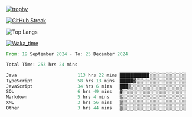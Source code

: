 <!--
**ren-joey/ren-joey** is a ✨ _special_ ✨ repository because its `README.md` (this file) appears on your GitHub profile.

Here are some ideas to get you started:

- 🔭 I’m currently working on ...
- 🌱 I’m currently learning ...
- 👯 I’m looking to collaborate on ...
- 🤔 I’m looking for help with ...
- 💬 Ask me about ...
- 📫 How to reach me: ...
- 😄 Pronouns: ...
- ⚡ Fun fact: ...
-->

[![trophy](https://github-profile-trophy.vercel.app/?username=ren-joey&theme=darkhub&column=5)](https://github.com/ren-joey)

[![GitHub Streak](https://streak-stats.demolab.com/?user=ren-joey&theme=dark)](https://github.com/ren-joey)

![Top Langs](https://github-readme-stats.vercel.app/api/top-langs?username=ren-joey&show_icons=true&layout=compact&locale=en&hide=html,CSS,scss,Pug,Twig&theme=dark)

[![Waka_time](https://github-readme-stats.vercel.app/api/wakatime?username=joeyren&theme=dark)](https://github.com/ren-joey)

<!--START_SECTION:waka-->

```rust
From: 19 September 2024 - To: 25 December 2024

Total Time: 253 hrs 24 mins

Java                       113 hrs 22 mins ███████████░░░░░░░░░░░░░░   44.09 %
TypeScript                 58 hrs 13 mins  █████▓░░░░░░░░░░░░░░░░░░░   22.64 %
JavaScript                 34 hrs 6 mins   ███▒░░░░░░░░░░░░░░░░░░░░░   13.26 %
SQL                        6 hrs 49 mins   ▓░░░░░░░░░░░░░░░░░░░░░░░░   02.65 %
Markdown                   5 hrs 4 mins    ▒░░░░░░░░░░░░░░░░░░░░░░░░   01.98 %
XML                        3 hrs 56 mins   ▒░░░░░░░░░░░░░░░░░░░░░░░░   01.53 %
Other                      3 hrs 44 mins   ▒░░░░░░░░░░░░░░░░░░░░░░░░   01.45 %
```

<!--END_SECTION:waka-->
